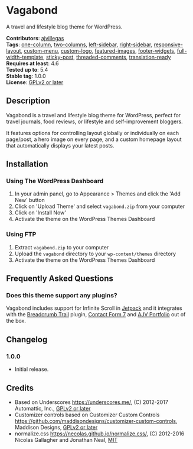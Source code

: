 # Vagabond

A travel and lifestyle blog theme for WordPress.

**Contributors**: [ajvillegas](http://profiles.wordpress.org/ajvillegas)  
**Tags**: [one-column](https://wordpress.org/themes/tags/one-column/), [two-columns](https://wordpress.org/themes/tags/two-column/), [left-sidebar](https://wordpress.org/themes/tags/left-sidebar/), [right-sidebar](https://wordpress.org/themes/tags/right-sidebar/), [responsive-layout](https://wordpress.org/themes/tags/responsive-layout/), [custom-menu](https://wordpress.org/themes/tags/custom-menu/), [custom-logo](https://wordpress.org/themes/tags/custom-logo/), [featured-images](https://wordpress.org/themes/tags/featured-images/), [footer-widgets](https://wordpress.org/themes/tags/footer-widgets/), [full-width-template](https://wordpress.org/themes/tags/full-width-template/), [sticky-post](https://wordpress.org/themes/tags/sticky-post/), [threaded-comments](https://wordpress.org/themes/tags/threaded-comments/), [translation-ready](https://wordpress.org/themes/tags/translation-ready/)  
**Requires at least**: 4.6  
**Tested up to**: 5.4  
**Stable tag**: 1.0.0  
**License**: [GPLv2 or later](http://www.gnu.org/licenses/gpl-2.0.html)

## Description

Vagabond is a travel and lifestyle blog theme for WordPress, perfect for travel journals, food reviews, or lifestyle and self-improvement bloggers.

It features options for controlling layout globally or individually on each page/post, a hero image on every page, and a custom homepage layout that automatically displays your latest posts.

## Installation

### Using The WordPress Dashboard

1. In your admin panel, go to Appearance > Themes and click the 'Add New' button
2. Click on 'Upload Theme' and select `vagabond.zip` from your computer
3. Click on 'Install Now'
4. Activate the theme on the WordPress Themes Dashboard

### Using FTP

1. Extract `vagabond.zip` to your computer
2. Upload the `vagabond` directory to your `wp-content/themes` directory
3. Activate the theme on the WordPress Themes Dashboard

## Frequently Asked Questions

### Does this theme support any plugins?

Vagabond includes support for Infinite Scroll in [Jetpack](https://wordpress.org/plugins/jetpack/) and it integrates with the [Breadcrumb Trail](https://wordpress.org/plugins/breadcrumb-trail/) plugin, [Contact Form 7](https://wordpress.org/plugins/contact-form-7/) and [AJV Portfolio](https://github.com/ajvillegas/ajv-portfolio) out of the box.

## Changelog

### 1.0.0

* Initial release.

## Credits

* Based on Underscores https://underscores.me/, (C) 2012-2017 Automattic, Inc., [GPLv2 or later](https://www.gnu.org/licenses/gpl-2.0.html)
* Customizer controls based on Customizer Custom Controls https://github.com/maddisondesigns/customizer-custom-controls, Maddison Designs, [GPLv2 or later](https://www.gnu.org/licenses/gpl-2.0.html)
* normalize.css https://necolas.github.io/normalize.css/, (C) 2012-2016 Nicolas Gallagher and Jonathan Neal, [MIT](https://opensource.org/licenses/MIT)
